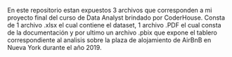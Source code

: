 En este repositorio estan expuestos 3 archivos que corresponden a mi proyecto final del curso de Data Analyst brindado por CoderHouse. Consta de 1 archivo .xlsx el cual contiene el dataset,
1 archivo .PDF el cual consta de la documentación y por ultimo un archivo .pbix que expone el tablero correspondiente al analisis sobre la plaza de alojamiento de AirBnB en Nueva York
durante el año 2019.
